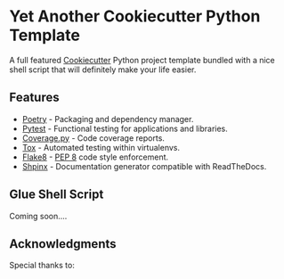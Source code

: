 

# Yet Another Cookiecutter Python Template

A full featured [Cookiecutter](https://cookiecutter.readthedocs.io) Python project template bundled with a nice shell script that will definitely make your life easier.

## Features

- [Poetry](https://poetry.eustace.io) - Packaging and dependency manager.
- [Pytest](https://docs.pytest.org/en/latest/) - Functional testing for applications and libraries.
- [Coverage.py](https://coverage.readthedocs.io/en/v4.5.x/) - Code coverage reports.
- [Tox](https://tox.readthedocs.io/en/latest/) - Automated testing within virtualenvs.
- [Flake8](http://flake8.pycqa.org/en/latest/) - [PEP 8](https://www.python.org/dev/peps/pep-0008/)  code style enforcement.
- [Shpinx](https://www.sphinx-doc.org/en/master/) - Documentation generator compatible with ReadTheDocs.



## Glue Shell Script

Coming soon....



## Acknowledgments 

Special thanks to: